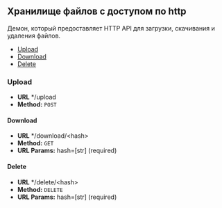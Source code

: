 ## Хранилище файлов с доступом по http

Демон, который предоставляет HTTP API для загрузки, скачивания и удаления файлов.

* [Upload](#upload)
* [Download](#download)
* [Delete](#delete)

### Upload
* **URL**
  */upload
* **Method:**
  `POST`

#### Download
* **URL**
    */download/\<hash>
* **Method:**
    `GET`
* **URL Params:**
    hash=[str] (required)
    
#### Delete
* **URL**
    */delete/\<hash>
* **Method:**
    `DELETE`
* **URL Params:**
    hash=[str] (required)
